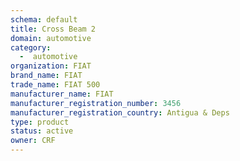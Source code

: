 ```yaml
---
schema: default
title: Cross Beam 2
domain: automotive
category:
  -  automotive
organization: FIAT
brand_name: FIAT
trade_name: FIAT 500
manufacturer_name: FIAT
manufacturer_registration_number: 3456
manufacturer_registration_country: Antigua & Deps
type: product
status: active
owner: CRF
---
```

